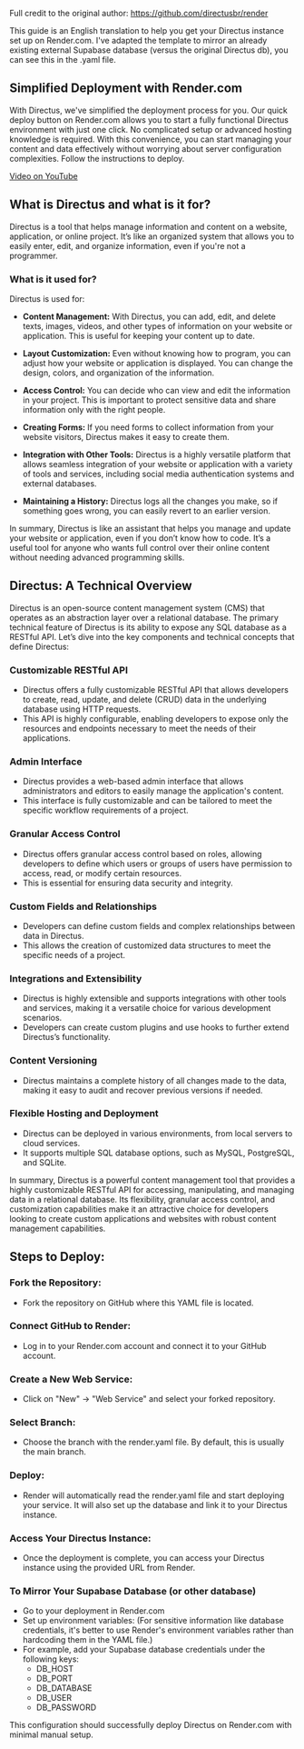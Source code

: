 Full credit to the original author: https://github.com/directusbr/render

This guide is an English translation to help you get your Directus instance set up on Render.com. I've adapted the template to mirror an already existing external Supabase database (versus the original Directus db), you can see this in the .yaml file.

## Simplified Deployment with Render.com

With Directus, we've simplified the deployment process for you. Our quick deploy button on Render.com allows you to start a fully functional Directus environment with just one click. No complicated setup or advanced hosting knowledge is required. With this convenience, you can start managing your content and data effectively without worrying about server configuration complexities. Follow the instructions to deploy.

[Video on YouTube](https://youtu.be/Q-vpcxpnKog)


## What is Directus and what is it for?

Directus is a tool that helps manage information and content on a website, application, or online project. It’s like an organized system that allows you to easily enter, edit, and organize information, even if you're not a programmer.

### What is it used for?

Directus is used for:

- **Content Management:** With Directus, you can add, edit, and delete texts, images, videos, and other types of information on your website or application. This is useful for keeping your content up to date.

- **Layout Customization:** Even without knowing how to program, you can adjust how your website or application is displayed. You can change the design, colors, and organization of the information.

- **Access Control:** You can decide who can view and edit the information in your project. This is important to protect sensitive data and share information only with the right people.

- **Creating Forms:** If you need forms to collect information from your website visitors, Directus makes it easy to create them.

- **Integration with Other Tools:** Directus is a highly versatile platform that allows seamless integration of your website or application with a variety of tools and services, including social media authentication systems and external databases.

- **Maintaining a History:** Directus logs all the changes you make, so if something goes wrong, you can easily revert to an earlier version.

In summary, Directus is like an assistant that helps you manage and update your website or application, even if you don’t know how to code. It’s a useful tool for anyone who wants full control over their online content without needing advanced programming skills.

## Directus: A Technical Overview

Directus is an open-source content management system (CMS) that operates as an abstraction layer over a relational database. The primary technical feature of Directus is its ability to expose any SQL database as a RESTful API. Let’s dive into the key components and technical concepts that define Directus:

### Customizable RESTful API

- Directus offers a fully customizable RESTful API that allows developers to create, read, update, and delete (CRUD) data in the underlying database using HTTP requests.
- This API is highly configurable, enabling developers to expose only the resources and endpoints necessary to meet the needs of their applications.

### Admin Interface

- Directus provides a web-based admin interface that allows administrators and editors to easily manage the application's content.
- This interface is fully customizable and can be tailored to meet the specific workflow requirements of a project.

### Granular Access Control

- Directus offers granular access control based on roles, allowing developers to define which users or groups of users have permission to access, read, or modify certain resources.
- This is essential for ensuring data security and integrity.

### Custom Fields and Relationships

- Developers can define custom fields and complex relationships between data in Directus.
- This allows the creation of customized data structures to meet the specific needs of a project.

### Integrations and Extensibility

- Directus is highly extensible and supports integrations with other tools and services, making it a versatile choice for various development scenarios.
- Developers can create custom plugins and use hooks to further extend Directus’s functionality.

### Content Versioning

- Directus maintains a complete history of all changes made to the data, making it easy to audit and recover previous versions if needed.

### Flexible Hosting and Deployment

- Directus can be deployed in various environments, from local servers to cloud services.
- It supports multiple SQL database options, such as MySQL, PostgreSQL, and SQLite.

In summary, Directus is a powerful content management tool that provides a highly customizable RESTful API for accessing, manipulating, and managing data in a relational database. Its flexibility, granular access control, and customization capabilities make it an attractive choice for developers looking to create custom applications and websites with robust content management capabilities.

## Steps to Deploy:

### Fork the Repository:
- Fork the repository on GitHub where this YAML file is located.

### Connect GitHub to Render:
- Log in to your Render.com account and connect it to your GitHub account.

### Create a New Web Service:
- Click on "New" -> "Web Service" and select your forked repository.

### Select Branch:
- Choose the branch with the render.yaml file. By default, this is usually the main branch.

### Deploy:
- Render will automatically read the render.yaml file and start deploying your service. It will also set up the database and link it to your Directus instance.

### Access Your Directus Instance:
- Once the deployment is complete, you can access your Directus instance using the provided URL from Render.

### To Mirror Your Supabase Database (or other database)
- Go to your deployment in Render.com
- Set up environment variables: (For sensitive information like database credentials, it's better to use Render's environment variables rather than hardcoding them in the YAML file.)
- For example, add your Supabase database credentials under the following keys:
  - DB_HOST
  - DB_PORT
  - DB_DATABASE
  - DB_USER
  - DB_PASSWORD

This configuration should successfully deploy Directus on Render.com with minimal manual setup.

